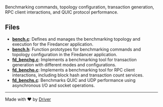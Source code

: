 <!--------------------------------------------------------------------------------->
<!-- IMPORTANT: This file is auto-generated by Driver (https://driver.ai). -------->
<!-- Manual edits may be overwritten on future commits. --------------------------->
<!--------------------------------------------------------------------------------->

Benchmarking commands, topology configuration, transaction generation, RPC client interactions, and QUIC protocol performance.


## Files
- **[bench.c](bench.c.md)**: Defines and manages the benchmarking topology and execution for the Firedancer application.
- **[bench.h](bench.h.md)**: Function prototypes for benchmarking commands and topology configuration in the Firedancer application.
- **[fd_benchg.c](fd_benchg.c.md)**: Implements a benchmarking tool for transaction generation with different modes and configurations.
- **[fd_bencho.c](fd_bencho.c.md)**: Implements a benchmarking tool for RPC client interactions, including block hash and transaction count services.
- **[fd_benchs.c](fd_benchs.c.md)**: Benchmarks QUIC and UDP performance using asynchronous I/O and socket operations.

---
Made with ❤️ by [Driver](https://www.driver.ai/)